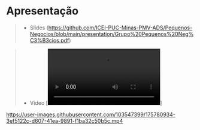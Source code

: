 # Apresentação

> - Slides (https://github.com/ICEI-PUC-Minas-PMV-ADS/Pequenos-Negocios/blob/main/presentation/Grupo%20Pequenos%20Neg%C3%B3cios.pdf)

> - Vídeo [![Watch the video](https://github.com/ICEI-PUC-Minas-PMV-ADS/Pequenos-Negocios/blob/main/presentation/solucaofinal.mp4)]


https://user-images.githubusercontent.com/103547399/175780934-3ef5122c-d607-41ea-9891-f1ba32c50b5c.mp4

